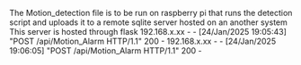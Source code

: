 The Motion_detection file is to be run on raspberry pi that runs the detection script and uploads it to a remote sqlite server hosted on an another system 
This server is hosted through flask
192.168.x.xx - - [24/Jan/2025 19:05:43] "POST /api/Motion_Alarm HTTP/1.1" 200 -
192.168.x.xx - - [24/Jan/2025 19:06:05] "POST /api/Motion_Alarm HTTP/1.1" 200 -
